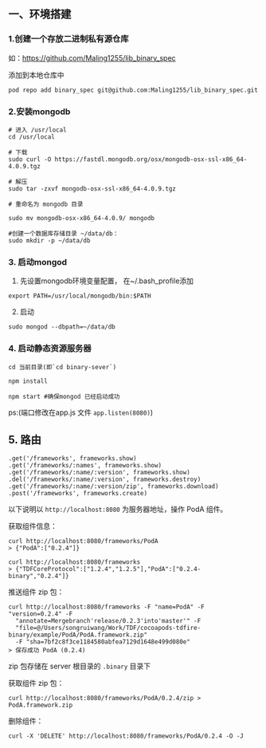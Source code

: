 ## 一、环境搭建

### 1.创建一个存放二进制私有源仓库

如：https://github.com/Maling1255/lib_binary_spec

添加到本地仓库中

``` 
pod repo add binary_spec git@github.com:Maling1255/lib_binary_spec.git
```

### 2.安装mongodb

```
# 进入 /usr/local
cd /usr/local

# 下载
sudo curl -O https://fastdl.mongodb.org/osx/mongodb-osx-ssl-x86_64-4.0.9.tgz

# 解压
sudo tar -zxvf mongodb-osx-ssl-x86_64-4.0.9.tgz

# 重命名为 mongodb 目录

sudo mv mongodb-osx-x86_64-4.0.9/ mongodb

#创建一个数据库存储目录 ~/data/db：
sudo mkdir -p ~/data/db
```

### 3. 启动mongod

1. 先设置mongodb环境变量配置， 在~/.bash_profile添加

```
export PATH=/usr/local/mongodb/bin:$PATH 
```

2. 启动
``` 
sudo mongod --dbpath=~/data/db
```

### 4. 启动静态资源服务器

```
cd 当前目录(即`cd binary-sever`)

npm install

npm start #确保mongod 已经启动成功

```
ps:(端口修改在app.js 文件 `app.listen(8080)`)
## 5. 路由

```
.get('/frameworks', frameworks.show)
.get('/frameworks/:names', frameworks.show)
.get('/frameworks/:name/:version', frameworks.show)
.del('/frameworks/:name/:version', frameworks.destroy)
.get('/frameworks/:name/:version/zip', frameworks.download)
.post('/frameworks', frameworks.create)
```

以下说明以 `http://localhost:8080` 为服务器地址，操作 PodA 组件。

获取组件信息：

```
curl http://localhost:8080/frameworks/PodA
> {"PodA":["0.2.4"]}

curl http://localhost:8080/frameworks
> {"TDFCoreProtocol":["1.2.4","1.2.5"],"PodA":["0.2.4-binary","0.2.4"]}
```

推送组件 zip 包：

```
curl http://localhost:8080/frameworks -F "name=PodA" -F "version=0.2.4" -F
  "annotate=Mergebranch'release/0.2.3'into'master'" -F
  "file=@/Users/songruiwang/Work/TDF/cocoapods-tdfire-binary/example/PodA/PodA.framework.zip"
  -F "sha=7bf2c8f3ce1184580abfea7129d1648e499d080e"
> 保存成功 PodA (0.2.4)
```

zip 包存储在 server 根目录的 `.binary` 目录下

获取组件 zip 包：

```
curl http://localhost:8080/frameworks/PodA/0.2.4/zip > PodA.framework.zip
```

删除组件：

```
curl -X 'DELETE' http://localhost:8080/frameworks/PodA/0.2.4 -O -J
```

